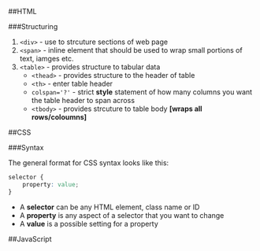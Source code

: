 ##HTML

###Structuring

1. `<div>` - use to strcuture sections of web page
2. `<span>` - inline element that should be used to wrap small portions of text, iamges etc.
3. `<table>` - provides structure to tabular data
    * `<thead>` - provides structure to the header of table
    * `<th>` - enter table header
    * `colspan='?'` - strict __style__ statement of how many columns you want the table header to span across
    * `<tbody>` - provides strcuture to table body __[wraps all rows/coloumns]__

##CSS

###Syntax

The general format for CSS syntax looks like this:

```css
selector {
    property: value;
}
````
* A __selector__ can be any HTML element, class name or ID
* A __property__ is any aspect of a selector that you want to change
* A __value__ is a possible setting for a property

##JavaScript
